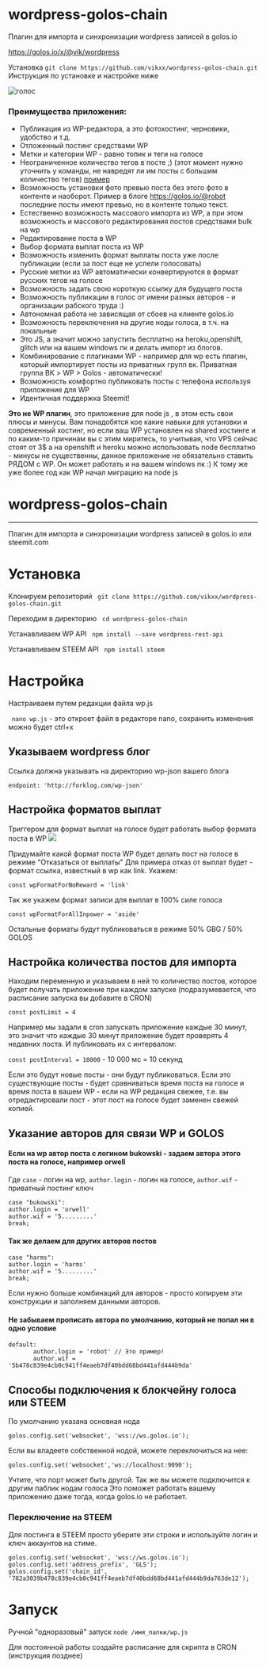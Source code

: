# wordpress-golos-chain
Плагин для импорта и синхронизации wordpress записей в golos.io

https://golos.io/x/@vik/wordpress

 

Установка
`git clone https://github.com/vikxx/wordpress-golos-chain.git`
Инструкция по установке и настройке ниже

![голос](https://s15.postimg.org/njhm4rsm3/ava.png)
### Преимущества приложения:

* Публикация из WP-редактора, а это фотохостинг, черновики, удобство и т.д.
* Отложенный постинг средствами WP 
* Метки и категории WP - равно топик и теги на голосе
* Неограниченное количество тегов в посте ;) (этот момент нужно уточнить у команды, не навредят ли им посты с большим количество тегов) [пример](https://golos.io/test/@robot/ne-bitkoinom-edinym-top-6-kriptovalyut-podderzhavshih-segregated-witness)
* Возможность установки фото превью поста без этого фото в контенте и наоборот. Пример в блоге https://golos.io/@robot последние посты имеют превью, но в контенте только текст.
* Естественно возможность массового импорта из WP, а при этом возможность и массового редактирования постов средствами bulk на wp
* Редактирование поста в WP
* Выбор формата выплат поста из WP
* Возможность изменить формат выплаты поста уже после публикации (если за пост еще не успели голосовать)  
* Русские метки из WP автоматически конвертируются в формат русских тегов на голосе
* Возможность задать свою короткую ссылку для будущего поста 
* Возможность публикации в голос от имени разных авторов - и организации рабского труда :)
* Автономная работа не зависящая от сбоев на клиенте golos.io 
* Возможность переключения на другие ноды голоса, в т.ч. на локальные
* Это JS, а значит можно запустить бесплатно на heroku,openshift, glitch или на вашем windows пк и делать импорт из блогов.
* Комбинирование с плагинами WP - например для wp есть плагин, который импортирует посты из приватных групп вк. Приватная группа ВК > WP > Golos - автоматически! 
* Возможность комфортно публиковать посты с телефона используя приложение для WP
* Идентичная поддержка Steemit! 



**Это не WP плагин**, это приложение для node js , в этом есть свои плюсы и минусы.
Вам понадобятся кое какие навыки для установки и современный хостинг, но если ваш WP установлен на shared хостинге и по каким-то причинам вы с этим миритесь, то учитывая, что VPS сейчас стоят от 3$ а на openshift и heroku можно использовать node бесплатно - минусы не существенны, данное приложение не обязательно ставить РЯДОМ с WP. Он может работать и на вашем windows пк :) 
К тому же уже более год как WP начал миграцию на node js



 

# wordpress-golos-chain


* * *
Плагин для импорта и синхронизации wordpress записей в golos.io или steemit.com

# Установка

 Клонируем репозиторий
` git clone https://github.com/vikxx/wordpress-golos-chain.git`

 Переходим в директорию
` cd wordpress-golos-chain`

 Устанавливаем WP API
` npm install --save wordpress-rest-api`

 Устанавливаем STEEM API
` npm install steem`

# Настройка
Настраиваем путем редакции файла wp.js 

` nano wp.js` - это откроет файл в редакторе nano, сохранить изменения можно будет ctrl+x

## Указываем wordpress блог

Ссылка должна указывать на директорию wp-json вашего блога

`endpoint: 'http://forklog.com/wp-json'`

## Настройка форматов выплат 

Триггером для формат выплат на голосе будет работать выбор формата поста в WP
![](http://i.imgur.com/1087qRB.png)

Придумайте какой формат поста WP будет делать пост на голосе в режиме "Отказаться от выплаты"
Для примера отказ от выплат будет - формат ссылка, известный в wp как link.
Укажем:

`const wpFormatForNoReward = 'link'`

Так же укажем формат записи для выплат в 100% силе голоса

`const wpFormatForAllInpower = 'aside'`

Остальные форматы будут публиковаться в режиме 50% GBG / 50% GOLOS

## Настройка количества постов для импорта

Находим переменную и указываем в ней то количество постов, которое будет получать приложение при каждом запуске (подразумевается, что расписание запуска вы добавите в CRON)

`const postLimit = 4` 

Например мы задали в cron запускать приложение каждые 30 минут, это значит что каждые 30 минут приложение будет проверять 4 недавних поста.
И публиковать их с интервалом:

`const postInterval = 10000` - 10 000 мс = 10 секунд

Если это будут новые посты - они будут публиковаться. Если это существующие посты - будет сравниваться время поста на голосе и время поста в вашем WP - если на WP редакция свежее, т.е. вы отредактировали пост - этот пост на голосе будет заменен свежей копией.



## Указание авторов для связи WP и GOLOS

#### Если на wp автор поста с логином bukowski - задаем автора этого поста на голосе, например orwell

Где `case` - логин на wp, `author.login` - логин на голосе, `author.wif` - приватный постинг ключ
```
case "bukowski":
author.login = 'orwell'
author.wif = '5.........'
break;
  ```

#### Так же делаем для других авторов постов
 
 ```
case "harms":
author.login = 'harms'
author.wif = '5.........'
break;
  ```
Если нужно больше комбинаций для авторов - просто копируем эти конструкции и заполняем данными авторов.


#### Не забываем прописать автора по умолчанию, который не попал ни в одно условие
  
 ```
 default:
        author.login = 'robot' // Это пример!
        author.wif = '5b478c839e4cb0c941ff4eaeb7df40bdd68bd441afd444b9da'
  ```

## Cпособы подключения к блокчейну голоса или STEEM

По умолчанию указана основная нода

`golos.config.set('websocket', 'wss://ws.golos.io');`

Если вы владеете собственной нодой, можете переключиться на нее:

`golos.config.set('websocket','ws://localhost:9090');`

Учтите, что порт может быть другой.
Так же вы можете подключится к другим паблик нодам голоса
Это поможет работать вашему приложению даже тогда, когда golos.io не работает.

### Переключение на STEEM

Для постинга в STEEM просто уберите эти строки и используйте логин и ключ аккаунтов на стиме.
```
golos.config.set('websocket', 'wss://ws.golos.io');
golos.config.set('address_prefix', 'GLS');
golos.config.set('chain_id', '782a3039b478c839e4cb0c941ff4eaeb7df40bdd68bd441afd444b9da763de12');
```

# Запуск

Ручной "одноразовый" запуск 
`node /имя_папки/wp.js`

Для постоянной работы создайте расписание для скрипта в CRON (инструкция позднее)
